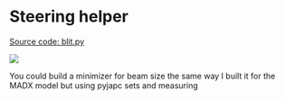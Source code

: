 # Steering helper

[Source code: blit.py](https://gitlab.cern.ch/eljohnso/quad-scan-east/-/blob/master/blit.py)

![](https://codimd.web.cern.ch/uploads/upload_f6e684a04be9b4d66fd780317b877a95.png)

You could build a minimizer for beam size the same way I built it for the MADX model but using pyjapc sets and measuring 

